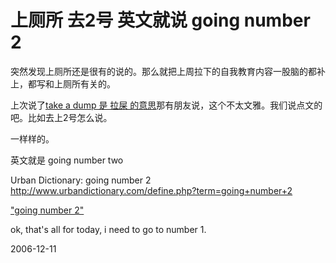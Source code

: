 # 上厕所 去2号 英文就说 going number 2

突然发现上厕所还是很有的说的。那么就把上周拉下的自我教育内容一股脑的都补上，都写和上厕所有关的。

上次说了[take a dump 是 拉屎 的意思](http://pengyou.rijiben.org/node/898)那有朋友说，这个不太文雅。我们说点文的吧。比如去上2号怎么说。

一样样的。

英文就是 going number two

Urban Dictionary: going number 2
http://www.urbandictionary.com/define.php?term=going+number+2

["going number 2"](http://www.google.com/search?q=%22going+number+2%22&start=0&ie=utf-8&oe=utf-8&client=firefox-a&rls=org.mozilla:en-US:official)

ok, that's all for today, i need to go to number 1.





2006-12-11